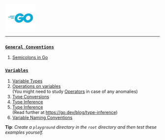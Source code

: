 <img src="assets\images\go-logo-blue-2.png">
<hr>

### [`General Conventions`](./general-conventions/)
1. [Semicolons in Go](./general-conventions/semicolons.md)

### [`Variables`](./variables/)
1. [Variable Types](./variables/variable-types.go)
2. [Operations on variables](./variables/operations.go)<br>
(You might need to study [Operators](./operators/) in case of any anomalies)
3. [Type Conversions](./variables/type-conversions.go)
4. [Type Inference](./variables/type-inference.go)
4. [Type Inference](./variables/type-inference.go)<br>
(Read further at https://go.dev/blog/type-inference)
6. [Variable Naming Conventions](./variables/variable-naming-conventions.go)


__Tip__: _Create a `playground` directory in the `root` directory and then test these examples yourself._